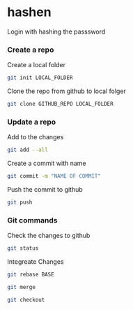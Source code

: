 # hashen
Login with hashing the passsword

### Create a repo

Create a local folder
```bash
git init LOCAL_FOLDER
```

Clone the repo from github to local folger
```bash
git clone GITHUB_REPO LOCAL_FOLDER
```

### Update a repo

Add to the changes
```bash
git add --all
```

Create a commit with name
```bash
git commit -m "NAME OF COMMIT"
```

Push the commit to github
```bash
git push
```

### Git commands

Check the changes to github
```bash
git status
```

Integreate Changes 
```bash
git rebase BASE
```

```bash
git merge
```

```bash
git checkout
```
